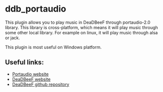 # ddb_portaudio
This plugin allows you to play music in DeaDBeeF through portaudio-2.0 library.
This library is cross-platform, which means it will play music through some other local library.
For example on linux, it will play music through alsa or jack.

This plugin is most useful on Windows platform.

## Useful links:
* [Portaudio website](http://www.portaudio.com/)
* [DeaDBeeF website](http://www.deadbeef.sourceforge.net/)
* [DeaDBeeF github repository](https://github.com/DeaDBeeF-Player/deadbeef)
